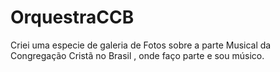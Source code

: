 # OrquestraCCB
Criei uma especie de galeria de Fotos sobre a parte Musical da Congregação Cristã no Brasil , onde faço parte e sou músico. 
